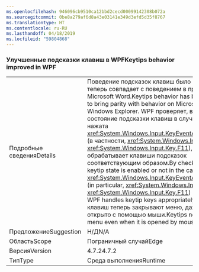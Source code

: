 ```yaml
---
ms.openlocfilehash: 946096cb9510ca12bbd2cecd00099142308b072a
ms.sourcegitcommit: 0be8a279af6d8a43e03141e349d3efd5d35f8767
ms.translationtype: HT
ms.contentlocale: ru-RU
ms.lasthandoff: 04/18/2019
ms.locfileid: "59804868"
---
```

### <a name="keytips-behavior-improved-in-wpf"></a><span data-ttu-id="7cb21-101">Улучшенные подсказки клавиш в WPF</span><span class="sxs-lookup"><span data-stu-id="7cb21-101">Keytips behavior improved in WPF</span></span>

|   |   |
|---|---|
|<span data-ttu-id="7cb21-102">Подробные сведения</span><span class="sxs-lookup"><span data-stu-id="7cb21-102">Details</span></span>|<span data-ttu-id="7cb21-103">Поведение подсказок клавиш было изменено и теперь совпадает с поведением в проводнике и Microsoft Word.</span><span class="sxs-lookup"><span data-stu-id="7cb21-103">Keytips behavior has been modified to bring parity with behavior on Microsoft Word and Windows Explorer.</span></span> <span data-ttu-id="7cb21-104">WPF проверяет, включено ли состояние подсказки клавиш в случае, если нажата <xref:System.Windows.Input.KeyEventArgs.SystemKey> (в частности, <xref:System.Windows.Input.Key> или <xref:System.Windows.Input.Key.F11>), и обрабатывает клавиши подсказок соответствующим образом.</span><span class="sxs-lookup"><span data-stu-id="7cb21-104">By checking whether keytip state is enabled or not in the case of a <xref:System.Windows.Input.KeyEventArgs.SystemKey> (in particular, <xref:System.Windows.Input.Key> or <xref:System.Windows.Input.Key.F11>) being pressed, WPF handles keytip keys appropriately.</span></span> <span data-ttu-id="7cb21-105">Подсказки клавиш теперь закрывают меню, даже если оно открыто с помощью мыши.</span><span class="sxs-lookup"><span data-stu-id="7cb21-105">Keytips now dismiss a menu even when it is opened by mouse.</span></span>|
|<span data-ttu-id="7cb21-106">Предложение</span><span class="sxs-lookup"><span data-stu-id="7cb21-106">Suggestion</span></span>|<span data-ttu-id="7cb21-107">Н/Д</span><span class="sxs-lookup"><span data-stu-id="7cb21-107">N/A</span></span>|
|<span data-ttu-id="7cb21-108">Область</span><span class="sxs-lookup"><span data-stu-id="7cb21-108">Scope</span></span>|<span data-ttu-id="7cb21-109">Пограничный случай</span><span class="sxs-lookup"><span data-stu-id="7cb21-109">Edge</span></span>|
|<span data-ttu-id="7cb21-110">Версия</span><span class="sxs-lookup"><span data-stu-id="7cb21-110">Version</span></span>|<span data-ttu-id="7cb21-111">4.7.2</span><span class="sxs-lookup"><span data-stu-id="7cb21-111">4.7.2</span></span>|
|<span data-ttu-id="7cb21-112">Тип</span><span class="sxs-lookup"><span data-stu-id="7cb21-112">Type</span></span>|<span data-ttu-id="7cb21-113">Среда выполнения</span><span class="sxs-lookup"><span data-stu-id="7cb21-113">Runtime</span></span>|
